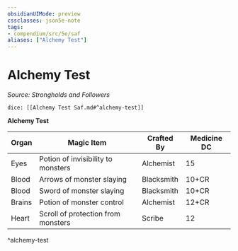 ```yaml
---
obsidianUIMode: preview
cssclasses: json5e-note
tags:
- compendium/src/5e/saf
aliases: ["Alchemy Test"]
---
```

# Alchemy Test
*Source: Strongholds and Followers* 

`dice: [[Alchemy Test Saf.md#^alchemy-test]]`

**Alchemy Test**

| Organ | Magic Item | Crafted By | Medicine DC |
|-------|------------|------------|-------------|
| Eyes | Potion of invisibility to monsters | Alchemist | 15 |
| Blood | Arrows of monster slaying | Blacksmith | 10+CR |
| Blood | Sword of monster slaying | Blacksmith | 10+CR |
| Brains | Potion of monster control | Alchemist | 12+CR |
| Heart | Scroll of protection from monsters | Scribe | 12 |
^alchemy-test